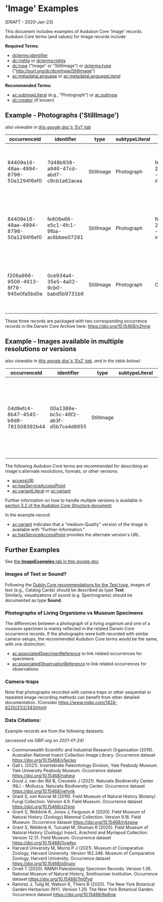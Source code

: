 # 'Image' Examples 
[DRAFT - 2020-Jan-23]

This document includes examples of Audubon Core 'Image' records.  Audubon Core terms (and values) for Image records include:

**Required Terms**:
  - [dcterms:identifier](https://tdwg.github.io/ac/termlist/#dcterms_identifier)
  - [dc:rights](https://tdwg.github.io/ac/termlist/#dc_rights) or [dcterms:rights](https://tdwg.github.io/ac/termlist/#dcterms_rights)
  - [dc:type](https://tdwg.github.io/ac/termlist/#dc_type) ("Image" or "StillImage") or [dcterms:type](https://tdwg.github.io/ac/termlist/#dcterms_type) ("http://purl.org/dc/dcmitype/StillImage")
  - [ac:metadataLanguage](https://tdwg.github.io/ac/termlist/#ac_metadataLanguage) or [ac:metadataLanguageLiteral](https://tdwg.github.io/ac/termlist/#ac_metadataLanguageLiteral)

**Recommended Terms**:
  - [ac:subtypeLiteral](https://tdwg.github.io/ac/termlist/#ac_subtypeLiteral) (e.g., "Photograph") or [ac:subtype](https://tdwg.github.io/ac/termlist/#ac_subtype)
  - [dc:creator](https://tdwg.github.io/ac/termlist/#dc_creator) (if known)

## Example - Photographs ('StillImage')
*also viewable in [this google doc's 'Ex1' tab](https://docs.google.com/spreadsheets/d/1HeDwclaGgSh8L8FlVy0awbmgq-KRy0EyVWu-3gdFOqI/edit#gid=0)*

occurrenceId|identifier|type|subtypeLiteral|title|MetadataDate|metadataLanguageLiteral|providerManagedID|rights|Owner|WebStatement|Credit|creator|providerLiteral|description|tag|CreateDate|IDofContainingCollection|accessURI|format|hashFunction|hashValue|PixelXDimension|PixelYDimension
-|-|-|-|-|-|-|-|-|-|-|-|-|-|-|-|-|-|-|-|-|-|-|-
84409e16-48ae-4994-8798-50a1294f6ef0|7d48b938-a946-47cd-abd7-c9cb1a62acea|StillImage|Photograph|NAMA 2011-026 - specimen image|2018-08-22|eng|1487473|[Copyright] Field Museum of Natural History - CC BY-NC|Field Museum of Natural History|https://www.fieldmuseum.org/field-museum-natural-history-conditions-and-suggested-norms-use-collections|Please cite this as: (c) The Field Museum (DATE) CC-BY-NC||Field Museum of Natural History|North American Mycological Association Foray 2011: specimen # NAMA 2011-026|Fungi||http://grbio.org/cool/90as-ki3a|https://fm-digital-assets.fieldmuseum.org/1487/473/NAMA2011-026a.JPG|jpeg|MD5|7e12851821d2342680492bb5f83f22cb|2048|1536
84409e16-48ae-4994-8798-50a1294f6ef0|fe806e66-e5c1-4fc1-9fba-ac6bbee07281|StillImage|Photograph|NAMA 2011-026 - specimen image|2018-08-22|eng|1487474|[Copyright] Field Museum of Natural History - CC BY-NC|Field Museum of Natural History|https://www.fieldmuseum.org/field-museum-natural-history-conditions-and-suggested-norms-use-collections|Please cite this as: (c) The Field Museum (DATE) CC-BY-NC||Field Museum of Natural History|North American Mycological Association Foray 2011: specimen # NAMA 2011-026|Fungi||http://grbio.org/cool/90as-ki3a|https://fm-digital-assets.fieldmuseum.org/1487/474/NAMA2011-026b.JPG|jpeg|MD5|83f73ea4d2c93a2e24e56e5ef400ba2e|2048|1536
f206a966-9506-4913-8f79-945e0fa5bd0e|0ce934a4-35e5-4a02-9cb0-babd5b9731b6|StillImage|Photograph|C0372592F|2019-09-18|eng|1989011|[Copyright] Field Museum of Natural History - CC BY-NC|Field Museum of Natural History|https://www.fieldmuseum.org/field-museum-natural-history-conditions-and-suggested-norms-use-collections|Please cite this as: (c) The Field Museum (DATE) CC-BY-NC|S. Russell|Field Museum of Natural History - Botany Department|Fresh specimen image of C0372592F|Fungi||http://grbio.org/cool/90as-ki3a|https://fm-digital-assets.fieldmuseum.org/1989/011/C0372592F.jpeg|jpeg|MD5|5e3456f17b5510d4f0ac84514a0ae872|768|1024

These three records are packaged with two corresponding occurrence records in the Darwin Core Archive here: https://doi.org/10.15468/x2hjnp


## Example - Images available in multiple resolutions or versions
*also viewable in [this google doc's 'Ex2' tab](https://docs.google.com/spreadsheets/d/1HeDwclaGgSh8L8FlVy0awbmgq-KRy0EyVWu-3gdFOqI/edit#gid=1683326393&range=A1), and in the table below)*

occurrenceId|identifier|type|subtypeLiteral|title|MetadataDate|metadataLanguageLiteral|providerManagedID|hasServiceAccessPoint|rights|Owner|WebStatement|Credit|creator|providerLiteral|description|tag|CreateDate|IDofContainingCollection|accessURI|format|variantLiteral|hashFunction|hashValue|PixelXDimension|PixelYDimension
-|-|-|-|-|-|-|-|-|-|-|-|-|-|-|-|-|-|-|-|-|-|-|-|-|-
04d9efc4-8b47-4545-b9d9-781508392b44|00a1388e-bc5c-46f2-ab3f-d5b7ce4d6655|StillImage||PP29675_image_1|2019-04-09|eng|744562|https://mm.fieldmuseum.org/00a1388e-bc5c-46f2-ab3f-d5b7ce4d6655|[Copyright] Field Museum of Natural History - CC BY-NC|Field Museum of Natural History|https://www.fieldmuseum.org/field-museum-natural-history-conditions-and-suggested-norms-use-collections|Please cite this as: (c) The Field Museum (DATE) CC-BY-NC|Field Museum of Natural History - Botany Department | Robert North : Field Museum of Natural History|Field Museum of Natural History|PP 29675 A+B [HS, M] Pinnularia, Moscovian / Desmoinesian, Francis Creek Shale Member, United States of America, Illinois, Will, Mazon Creek Region|Fossil Ferns|22 Jul 2014|http://biocol.org/urn:lsid:biocol.org:col:34795|https://fm-digital-assets.fieldmuseum.org/744/562/PP29675_image_1.jpg|jpeg|mediumQualityFurtherInformationURL|MD5|9b7ad87adb8f5ada19e91a202f4339b1|1500|1908

The following Audubon Core terms are recommended for describing an image's alternate resolutions, formats, or other versions:
- [accessURI](https://tdwg.github.io/ac/termlist/#ac_accessURI)
- [ac:hasServiceAccessPoint](https://tdwg.github.io/ac/termlist/#ac_hasServiceAccessPoint)
- [ac:variantLiteral](https://tdwg.github.io/ac/termlist/#ac_variantLiteral) or [ac:variant](https://tdwg.github.io/ac/termlist/#ac_variant)

Further information on how to handle multiple versions is available in [section 3.2 of the Audubon Core Structure document](https://tdwg.github.io/ac/structure/#3-multiplicity-and-cardinality).

In the example-record:
- [ac:variant](https://tdwg.github.io/ac/termlist/#ac_variant) indicates that a "medium-Quality" version of the image is available with "Further-Information."
- [ac:hasServiceAccessPoint](https://tdwg.github.io/ac/termlist/#ac_hasServiceAccessPoint) provides the alternate version's URL.


## Further Examples
See [the **ImageExamples** tab in this google doc](https://docs.google.com/spreadsheets/d/1HeDwclaGgSh8L8FlVy0awbmgq-KRy0EyVWu-3gdFOqI/edit#gid=1059134995&range=A2)


### Images of Text or Sound?
Following the [Dublin Core recommendations for the Text type](https://www.dublincore.org/specifications/dublin-core/dcmi-terms/#http://purl.org/dc/dcmitype/Text), images of text (e.g., Catalog Cards) should be described as type **Text**.  
Similarly, visualizations of sound (e.g. Spectrograms) should be documented as type **Sound**.

### Photographs of Living Organisms vs Museum Specimens
The differences between a photograph of a living organism and one of a museum specimen is mainly reflected in the related Darwin Core occurrence records.
If the photographs were both recorded with similar camera-setups, the recommended Audubon Core terms would be the same, with one distinction:

- [ac:associatedSpecimenReference](https://tdwg.github.io/ac/termlist/#ac_associatedSpecimenReference) to link related occurrences for specimens
- [ac:associatedObservationReference](https://tdwg.github.io/ac/termlist/#ac_associatedObservationReference) to link related occurrences for observations

### Camera-traps
Note that photographs recorded with camera traps or other sequential or repeated image-recording methods can benefit from other detailed documentation.
(Consider https://www.mdpi.com/1424-8220/21/2/343/html)


### Data Citations:
Example-records are from the following datasets:

*(accessed via GBIF.org on 2021-01-24)*

- Commonwealth Scientific and Industrial Research Organisation (2019). Australian National Insect Collection Image Library. Occurrence dataset https://doi.org/10.15468/y5eckg
- Gall L (2021). Invertebrate Paleontology Division, Yale Peabody Museum. Yale University Peabody Museum. Occurrence dataset https://doi.org/10.15468/nqheui
- Goud J, van der Bijl B, Creuwels J (2021). Naturalis Biodiversity Center (NL) - Mollusca. Naturalis Biodiversity Center. Occurrence dataset https://doi.org/10.15468/yefvnk
- Grant S, von Konrat M (2019). Field Museum of Natural History (Botany) Fungi Collection. Version 4.9. Field Museum. Occurrence dataset https://doi.org/10.15468/x2hjnp 
- Grant S, Webbink K, Jones J, Ferguson A (2020). Field Museum of Natural History (Zoology) Mammal Collection. Version 9.18. Field Museum. Occurrence dataset https://doi.org/10.15468/n4zgxw
- Grant S, Webbink K, Turcatel M, Shuman R (2020). Field Museum of Natural History (Zoology) Insect, Arachnid and Myriapod Collection. Version 12.31. Field Museum. Occurrence dataset https://doi.org/10.15468/0ywfpc
- Harvard University M, Morris P J (2021). Museum of Comparative Zoology, Harvard University. Version 162.246. Museum of Comparative Zoology, Harvard University. Occurrence dataset https://doi.org/10.15468/p5rupv
- Orrell T (2020). NMNH Paleobiology Specimen Records. Version 1.36. National Museum of Natural History, Smithsonian Institution. Occurrence dataset https://doi.org/10.15468/7m0fvd
- Ramirez J, Tulig M, Watson K, Thiers B (2020). The New York Botanical Garden Herbarium (NY). Version 1.29. The New York Botanical Garden. Occurrence dataset https://doi.org/10.15468/6e8nje
